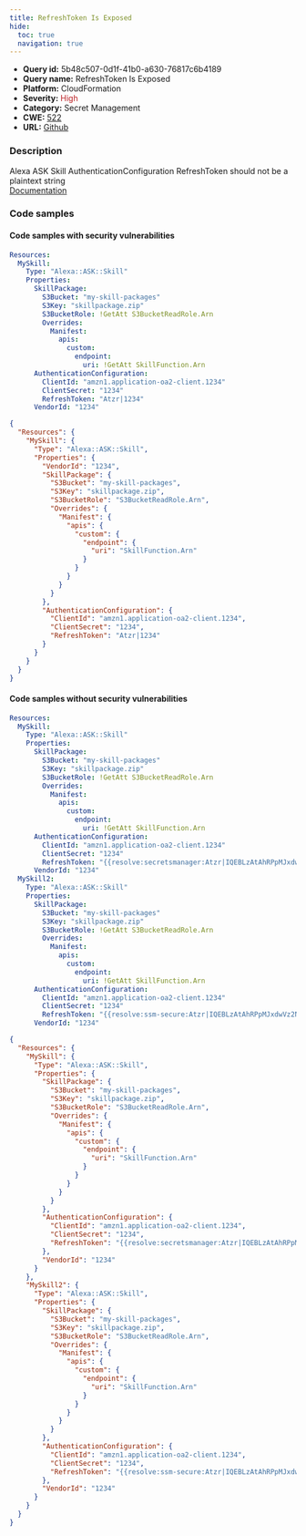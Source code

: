```yaml
---
title: RefreshToken Is Exposed
hide:
  toc: true
  navigation: true
---
```


<style>
  .highlight .hll {
    background-color: #ff171742;
  }
  .md-content {
    max-width: 1100px;
    margin: 0 auto;
  }
</style>

-   **Query id:** 5b48c507-0d1f-41b0-a630-76817c6b4189
-   **Query name:** RefreshToken Is Exposed
-   **Platform:** CloudFormation
-   **Severity:** <span style="color:#bb2124">High</span>
-   **Category:** Secret Management
-   **CWE:** <a href="https://cwe.mitre.org/data/definitions/522.html" onclick="newWindowOpenerSafe(event, 'https://cwe.mitre.org/data/definitions/522.html')">522</a>
-   **URL:** [Github](https://github.com/Checkmarx/kics/tree/master/assets/queries/cloudFormation/aws/refresh_token_is_exposed)

### Description
Alexa ASK Skill AuthenticationConfiguration RefreshToken should not be a plaintext string<br>
[Documentation](https://docs.aws.amazon.com/AWSCloudFormation/latest/UserGuide/aws-resource-ask-skill.html#cfn-ask-skill-authenticationconfiguration)

### Code samples
#### Code samples with security vulnerabilities
```yaml title="Positive test num. 1 - yaml file" hl_lines="18"
Resources:
  MySkill:
    Type: "Alexa::ASK::Skill"
    Properties:
      SkillPackage:
        S3Bucket: "my-skill-packages"
        S3Key: "skillpackage.zip"
        S3BucketRole: !GetAtt S3BucketReadRole.Arn
        Overrides:
          Manifest:
            apis:
              custom:
                endpoint:
                  uri: !GetAtt SkillFunction.Arn
      AuthenticationConfiguration:
        ClientId: "amzn1.application-oa2-client.1234"
        ClientSecret: "1234"
        RefreshToken: "Atzr|1234"
      VendorId: "1234"

```
```json title="Positive test num. 2 - json file" hl_lines="26"
{
  "Resources": {
    "MySkill": {
      "Type": "Alexa::ASK::Skill",
      "Properties": {
        "VendorId": "1234",
        "SkillPackage": {
          "S3Bucket": "my-skill-packages",
          "S3Key": "skillpackage.zip",
          "S3BucketRole": "S3BucketReadRole.Arn",
          "Overrides": {
            "Manifest": {
              "apis": {
                "custom": {
                  "endpoint": {
                    "uri": "SkillFunction.Arn"
                  }
                }
              }
            }
          }
        },
        "AuthenticationConfiguration": {
          "ClientId": "amzn1.application-oa2-client.1234",
          "ClientSecret": "1234",
          "RefreshToken": "Atzr|1234"
        }
      }
    }
  }
}

```


#### Code samples without security vulnerabilities
```yaml title="Negative test num. 1 - yaml file"
Resources:
  MySkill:
    Type: "Alexa::ASK::Skill"
    Properties:
      SkillPackage:
        S3Bucket: "my-skill-packages"
        S3Key: "skillpackage.zip"
        S3BucketRole: !GetAtt S3BucketReadRole.Arn
        Overrides:
          Manifest:
            apis:
              custom:
                endpoint:
                  uri: !GetAtt SkillFunction.Arn
      AuthenticationConfiguration:
        ClientId: "amzn1.application-oa2-client.1234"
        ClientSecret: "1234"
        RefreshToken: "{{resolve:secretsmanager:Atzr|IQEBLzAtAhRPpMJxdwVz2Nn6f2y-tpJX2DeX}}"
      VendorId: "1234"
  MySkill2:
    Type: "Alexa::ASK::Skill"
    Properties:
      SkillPackage:
        S3Bucket: "my-skill-packages"
        S3Key: "skillpackage.zip"
        S3BucketRole: !GetAtt S3BucketReadRole.Arn
        Overrides:
          Manifest:
            apis:
              custom:
                endpoint:
                  uri: !GetAtt SkillFunction.Arn
      AuthenticationConfiguration:
        ClientId: "amzn1.application-oa2-client.1234"
        ClientSecret: "1234"
        RefreshToken: "{{resolve:ssm-secure:Atzr|IQEBLzAtAhRPpMJxdwVz2Nn6f2y-tpJX2DeX}}"
      VendorId: "1234"

```
```json title="Negative test num. 2 - json file"
{
  "Resources": {
    "MySkill": {
      "Type": "Alexa::ASK::Skill",
      "Properties": {
        "SkillPackage": {
          "S3Bucket": "my-skill-packages",
          "S3Key": "skillpackage.zip",
          "S3BucketRole": "S3BucketReadRole.Arn",
          "Overrides": {
            "Manifest": {
              "apis": {
                "custom": {
                  "endpoint": {
                    "uri": "SkillFunction.Arn"
                  }
                }
              }
            }
          }
        },
        "AuthenticationConfiguration": {
          "ClientId": "amzn1.application-oa2-client.1234",
          "ClientSecret": "1234",
          "RefreshToken": "{{resolve:secretsmanager:Atzr|IQEBLzAtAhRPpMJxdwVz2Nn6f2y-tpJX2DeX}}"
        },
        "VendorId": "1234"
      }
    },
    "MySkill2": {
      "Type": "Alexa::ASK::Skill",
      "Properties": {
        "SkillPackage": {
          "S3Bucket": "my-skill-packages",
          "S3Key": "skillpackage.zip",
          "S3BucketRole": "S3BucketReadRole.Arn",
          "Overrides": {
            "Manifest": {
              "apis": {
                "custom": {
                  "endpoint": {
                    "uri": "SkillFunction.Arn"
                  }
                }
              }
            }
          }
        },
        "AuthenticationConfiguration": {
          "ClientId": "amzn1.application-oa2-client.1234",
          "ClientSecret": "1234",
          "RefreshToken": "{{resolve:ssm-secure:Atzr|IQEBLzAtAhRPpMJxdwVz2Nn6f2y-tpJX2DeX}}"
        },
        "VendorId": "1234"
      }
    }
  }
}

```
